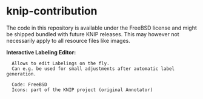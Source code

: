 knip-contribution
=================

The code in this repository is available under the FreeBSD license and might be shipped bundled with future KNIP releases.
This may however not necessarily apply to all resource files like images.


<b>Interactive Labeling Editor:</b>
      
      Allows to edit Labelings on the fly. 
      Can e.g. be used for small adjustments after automatic label generation.
      
      Code: FreeBSD
      Icons: part of the KNIP project (original Annotator)
